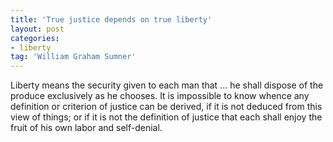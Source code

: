 ```yaml
---
title: 'True justice depends on true liberty'
layout: post
categories:
- liberty
tag: 'William Graham Sumner'
---
```


Liberty means the security given to each man that ... he shall dispose of the produce exclusively as he chooses. It is impossible to know whence any definition or criterion of justice can be derived, if it is not deduced from this view of things; or if it is not the definition of justice that each shall enjoy the fruit of his own labor and self-denial.